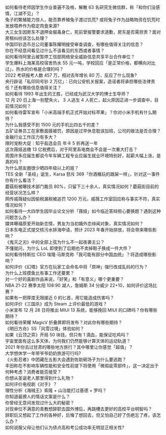 如何看待老师因学生作业普遍不及格，解散 63 名研究生微信群，称「和你们没感情，江湖不见」？  
兔子的繁殖能力惊人，能否靠养殖兔子渡过饥荒? 或将兔子作为战略物资在饥荒时发放喂养作为稳定肉食来源?  
大三女生因房东不退押金服毒身亡，死前曾报警要求道歉，房东是否需担责？面对房租纠纷该怎么处理？  
中国印钞造币总公司董事陈耀明接受审查调查，有哪些值得关注的信息？  
你在不经意间看见过什么不该看见的东西或者事情？  
如何看待阿里云被暂停工信部网络安全威胁信息共享平台合作单位？  
学生爆料上海某高校宿舍热水 55 元一吨，学校回应「是正常价格，都横向对比过」，热水的价格是合理的吗？  
2022 考研报考人数 457 万，相对去年增长 80 万，反应了什么现象?  
央行辟谣「私印同号钞 2 万亿」：已向公安机关报案，造谣者将承担哪些法律责任？还有哪些信息值得关注？  
如何看待 1993 年出生的王胜，已经成为武汉大学的博士生导师？  
12 月 20 日上海一别墅失火， 3 人逃生 4 人死亡，起火原因正进一步调查中，目前情况如何？  
如何看待雷军宣布「小米高端手机正式开始对标苹果」？你对小米手机有什么期待？  
为什么我感受不到 1500 元的手机比四五千的差？  
五矿证券员工在家敷面膜被罚，原因是过早休息耽误加班，公司的做法是否合理？金融行业工作压力有多大？  
限时宠粉大促｜知乎盐选会员 年卡 5 折再送一年  
这次薇娅追缴 13 亿税费后，对于阿里系电商会不会是一次重大打击？  
周围许多应届生都说今年车辆工程专业应届生就业环境特别好，起薪大幅上涨，是真的吗？  
为什么朋友圈很少晒四年级以上的娃？  
TES 全新「圣经」诞生，Karsa 怒斥 369「你酒桶玩的跟屎一样」，针对这一事件你有什么看法？  
蘑菇街被曝技术部门裁员 80%，只留下三十余人，真实情况如何？蘑菇街目前的经营状况怎么样？  
网传戚薇疑似因偷税漏税被追罚 1200 万元，戚薇工作室回应称与事实不符，真实情况如何？  
如何看待一大四学生因毕业论文分析「薇娅」如今临近答辩担心要换题？遇到这种问题怎么办？  
媒体曝福原爱开始新恋情，男友为当初婚外恋绯闻对象，真实情况如何？  
日本东电正式提交核污水排海申请，预计 2023 年春开始排放，将会带来哪些影响？  
《鬼灭之刃》中的全部上弦为什么不一起夜袭主公？  
不懂就问，为什么 LoL 即使到了后期也不卖掉鞋子换成一件大件？  
如何看待特斯拉 CEO 埃隆·马斯克称「我可能有部分中国血统」？将造成哪些影响？  
如何评价《幻塔》官方在玩家工会命名中将「原神」强行改成乱码的行为？  
为什么上班摸鱼比有事工作还要累？  
对一个好的喜剧作品来说，「好笑」和「有意义」哪个更重要？  
NBA 21-22 赛季太阳 108:90 湖人，詹姆斯 34 分威少 22+10，如何评价这场比赛？  
如果有一把厚度无限接近 0 的匕首，用它能造成伤害吗？  
如何评价《三国杀》成为 Steam 上评价最低的游戏？  
小米宣布 12 月 28 日将推出 MIUI 13 系统，能够挽回 MIUI 的口碑吗？你有哪些期待？  
如何看待荣耀 MagicV 折叠屏即将发布？对此你有哪些期待？  
《明日方舟》SS「风雪过境」体验如何？  
如果《云顶之弈》开局 50 块钱，但只有 1 滴血，能保证吃鸡吗？  
宇宙里面有这么多天体，为何我们仍然能够计算天体的运动轨道？  
2021 年你去过甘肃的哪些地方旅行？其中哪里让你感觉「超值」？  
大学想休学一年带爷爷奶奶旅游可行吗?  
《火影忍者》中团藏在五影大会遇到佐助砸场子为什么要逃跑？  
丰田称在不影响车辆性能和安全性前提下将使用「微瑕疵零部件」，这一决定出于何种考虑？消费者能否接受？  
你想从圣诞老人那里得到什么礼物？  
如何评价电视剧《对手》？  
理性分析《海贼王》索隆 + 山治能打过基德 + 罗吗？  
你知道最撩人的情话文案是什么？  
你曾经无意间发现过什么大的秘密？  
对现单位不满意的青教想辞职去国外博后，再跳槽去更好的高校平台明智吗？  
辞职后又想起了工作的各种好，后悔了想回去，但又怕自己好了伤疤忘了疼，该怎么办？  
如何说服父母让他们认为绩点高和考公成功率无明显正相关性?  
